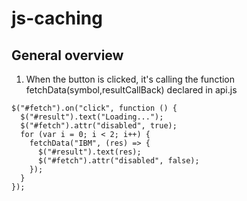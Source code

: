 # js-caching

## General overview
1. When the button is clicked, it's calling the function fetchData(symbol,resultCallBack) declared in api.js
```
$("#fetch").on("click", function () {
  $("#result").text("Loading...");
  $("#fetch").attr("disabled", true);
  for (var i = 0; i < 2; i++) {
    fetchData("IBM", (res) => {
      $("#result").text(res);
      $("#fetch").attr("disabled", false);
    });
  }
});
```
